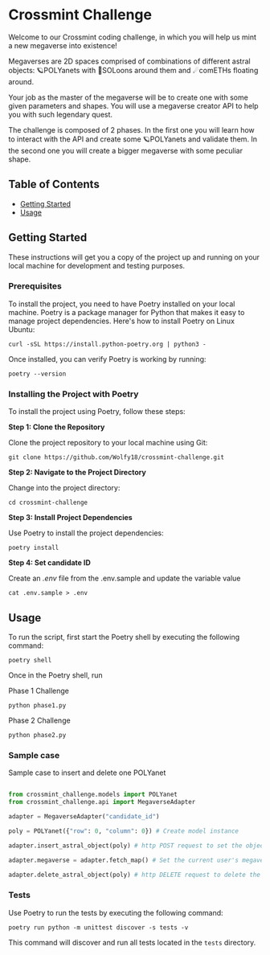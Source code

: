 # Crossmint Challenge

Welcome to our Crossmint coding challenge, in which you will help us mint a new megaverse into existence!

Megaverses are 2D spaces comprised of combinations of different astral objects: 🪐POLYanets with 🌙SOLoons around them and ☄comETHs floating around.

Your job as the master of the megaverse will be to create one with some given parameters and shapes. You will use a megaverse creator API to help you with such legendary quest.

The challenge is composed of 2 phases. In the first one you will learn how to interact with the API and create some 🪐POLYanets and validate them. In the second one you will create a bigger megaverse with some peculiar shape.

## Table of Contents

- [Getting Started](#getting_started)
- [Usage](#usage)

## Getting Started <a name = "getting_started"></a>

These instructions will get you a copy of the project up and running on your local machine for development and testing purposes.

### Prerequisites

To install the project, you need to have Poetry installed on your local machine. Poetry is a package manager for Python that makes it easy to manage project dependencies. Here's how to install Poetry on Linux Ubuntu:

```
curl -sSL https://install.python-poetry.org | python3 -
```

Once installed, you can verify Poetry is working by running:

```
poetry --version
```

### Installing the Project with Poetry

To install the project using Poetry, follow these steps:

**Step 1: Clone the Repository**

Clone the project repository to your local machine using Git:
```
git clone https://github.com/Wolfy18/crossmint-challenge.git
```

**Step 2: Navigate to the Project Directory**

Change into the project directory:
```
cd crossmint-challenge
```

**Step 3: Install Project Dependencies**

Use Poetry to install the project dependencies:
```
poetry install
```

**Step 4: Set candidate ID**

Create an *.env* file from the .env.sample and update the variable value
```
cat .env.sample > .env
```

## Usage <a name = "usage"></a>

To run the script, first start the Poetry shell by executing the following command:
```
poetry shell
```
Once in the Poetry shell, run 

Phase 1 Challenge
```
python phase1.py
```

Phase 2 Challenge
```
python phase2.py
```

### Sample case

Sample case to insert and delete one POLYanet

```python

from crossmint_challenge.models import POLYanet
from crossmint_challenge.api import MegaverseAdapter

adapter = MegaverseAdapter("candidate_id")

poly = POLYanet({"row": 0, "column": 0}) # Create model instance

adapter.insert_astral_object(poly) # http POST request to set the object into the megaverse.

adapter.megaverse = adapter.fetch_map() # Set the current user's megaverse to the adapter.

adapter.delete_astral_object(poly) # http DELETE request to delete the object into the megaverse.

```

### Tests

Use Poetry to run the tests by executing the following command:

```
poetry run python -m unittest discover -s tests -v
```

This command will discover and run all tests located in the `tests` directory.


